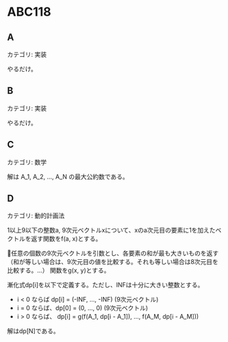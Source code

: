 # ABC118

## A
カテゴリ: 実装

やるだけ。

## B
カテゴリ: 実装

やるだけ。

## C
カテゴリ: 数学

解は A_1, A_2, ..., A_N の最大公約数である。

## D
カテゴリ: 動的計画法

1以上9以下の整数a, 9次元ベクトルxについて、xのa次元目の要素に1を加えたベクトルを返す関数をf(a, x)とする。

任意の個数の9次元ベクトルを引数とし、各要素の和が最も大きいものを返す
（和が等しい場合は、9次元目の値を比較する。それも等しい場合は8次元目を比較する。...）
関数をg(x, y)とする。

漸化式dp[i]を以下で定義する。ただし、INFは十分に大きい整数とする。

* i < 0 ならば dp[i] = (-INF, ..., -INF) (9次元ベクトル)
* i = 0 ならば、dp[0] = (0, ..., 0) (9次元ベクトル)
* i > 0 ならば、 dp[i] = g(f(A_1, dp[i - A_1]), ..., f(A_M, dp[i - A_M]))

解はdp[N]である。